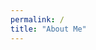 ```yaml
---
permalink: /
title: "About Me"
---
```


<!-- Hello and welcome to this website where I share my journey into the world of Data Science!<br>I've spent the last 9 years of my career at Deloitte US as a software engineer and project manager working on process automation, data pipelines and tax software implementation for high-profile / corporate clients. Before that, I worked at a telecom regulatroy agency in Poland, developing infrastructure databases and performing market analyses around competitiveness and service quality. My educational background includes a major in MIS and Economics.<br>Since the beginning of 2024, I devoted most of my time to developing my Data Science skills. So far, I completed an Applied Data Science Program at MIT, obtained 3 new certificates and started working on projects that you can ___ in my Portfolio section. My current aspiration is to find a role in Data Science where I can work on challenging initiatives and continue learning.<br>Outside of work, I’m really into fencing, running, and investing.
{: style="text-align: justify;"}

My current aspiration is to transition into a data science role that allows me to work on challenging projects while continuing my personal goal of running a marathon in every country I visit.

 I love the thrill of the stock market and travel hacking my way to new adventures. My latest personal goal is to run a marathon in every country I visit—because why not combine my love for travel with a bit of a challenge?

I’m excited about finding a role in data science where I can work on interesting projects and continue learning. Let’s connect and see where we can collaborate!
{: style="text-align: justify;"}


<br><br>
I spent over 12 years in data analytics and process automation, working with data from diverse sources to make enterprise-level predictions, solve critical problems, and deliver valuable insights through custom reports and visuals. I'm motivated by combining data and technology, including AI, to provide solutions. I’m known for my strong ability to quickly learn on the job, I bring experience of working in diverse teams from various industries bridging software, analytics and tax domains.
{: style="text-align: justify;"}

Professional Experience:
12 years in Process Automation, Data Analytics, and Project Management.
Career Aspirations:
Seeking a challenging Analytics or Data Science role.
Personal Ambition:
Aim to complete a marathon in each country I travel to.

Deloitte Tax LLP (Los Angeles, CA, USA) Manager/Senior Consultant/Consultant (May 2015 – July 2024)
•
Led the Data Transformation team, enhancing productivity by automating manual and repetitive tasks, creating dashboards and executing firm's digital transformation goals.
•
Developed workflows and dynamic reports reducing data processing time by 80% and created standards for documenting and managing Alteryx workflows. Integrated workflows with the tax platform, enabling over 200 employees to automate tasks.
●
Implemented Deloitte tax software generating approx. $150M annual revenue: gathered requirements, customized calculation models, data architecture and website functionalities based on industry and accounting standards. Resolved data and application issues reported by clients and Deloitte teams.

Office of Electronic Communications (Warsaw, Poland) Senior Data Analyst/Data Analyst (Aug 2011 – Feb 2015)
•
Managed a telecom infrastructure database, developing ETL scripts and custom reports.
•
Developed statistical models for monitoring service quality in the telecom market, implemented in R. Published monthly reports on behalf of the government.
•
Participated in domestic and international workshops, giving regulatory policy suggestions. -->